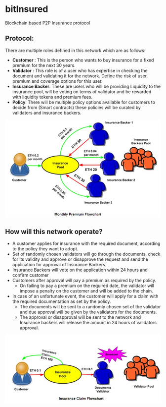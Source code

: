 # bitInsured
Blockchain based P2P Insurance protocol

## Protocol:

There are multiple roles defined in this network which are as follows:  
- **Customer** : This is the person who wants to buy insurance for a fixed premium for the next 30 years.     
- **Validator** : This role is of a user who has expertise in checking the document and validating it for the network. Define the risk of user, premium and coverage options for this user.  
- **Insurance Backer**: These are users who will be providing Liquidity to the insurance pool, will be voting on terms of validator and be rewarded with liquidity tokens and premium fees. 
- **Policy**: There will be multiple policy options available for customers to decide from (Smart contracts) these policies will be curated by validators and insurance backers.  

![Monthly premium](https://github.com/singlautsav/bitInsured/blob/main/Assets/monthlypremium.jpg)

## How will this network operate?
- A customer applies for insurance with the required document, according to the policy they want to adopt.
- Set of randomly chosen validators will go through the documents, check for its validity and approve or disapprove the request and send the application for approval of Insurance Backers.
- Insurance Backers will vote on the application within 24 hours and confirm customer
- Customers after approval will pay a premium as required by the policy.
    - On failing to pay a premium on the required date, the validator will impose a penalty on the customer and will be added to the chain.
- In case of an unfortunate event, the customer will apply for a claim with the required documentation as set by the policy. 
    - The documents will be sent to a randomly chosen set of the validator and due approval will be given by the validators for the documents. 
    - The approval or disapproval will be sent to the network and Insurance backers will release the amount in 24 hours of validators approval.

![Monthly premium](https://github.com/singlautsav/bitInsured/blob/main/Assets/claim.jpg)

